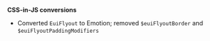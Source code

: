 **CSS-in-JS conversions**

- Converted `EuiFlyout` to Emotion; removed `$euiFlyoutBorder` and `$euiFlyoutPaddingModifiers`